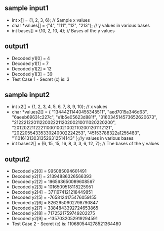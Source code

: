 ## sample input1
- int x[] = {1, 2, 3, 6}; // Sample x values
- char *values[] = {"4", "111", "12", "213"}; // y values in various bases
- int bases[] = {10, 2, 10, 4}; // Bases of the y values
## output1
- Decoded y1[0] = 4
- Decoded y1[1] = 7
- Decoded y1[2] = 12
- Decoded y1[3] = 39
- Test Case 1 - Secret (c) is: 3

## sample input2
- int x2[] = {1, 2, 3, 4, 5, 6, 7, 8, 9, 10};  // x values
- char *values2[] = {
         "13444211440455345511", "aed7015a346d63", "6aeeb69631c227c", "e1b5e05623d881f",
          "316034514573652620673", "2122212201122002221120200210011020220200",
          "20120221122211000100210021102001201112121", "20220554335330240002224253",
         "45153788322a1255483", "1101613130313526312514143"
     };//y values in various bases
- int bases2[] = {6, 15, 15, 16, 8, 3, 3, 6, 12, 7};  // The bases of the y values
## output2
- Decoded y2[0] = 995085094601491
- Decoded y2[1] = 21394886326566393
- Decoded y2[2] = 196563650089608567
- Decoded y2[3] = 1016509518118225951
- Decoded y2[4] = 3711974121218449851
- Decoded y2[5] = -7658124175476059155
- Decoded y2[6] = 8262650902798790847
- Decoded y2[7] = 3384843392724653865
- Decoded y2[8] = 7172521759749202275
- Decoded y2[9] = -1357032052919294591
- Test Case 2 - Secret (c) is: 110680544278521364480
